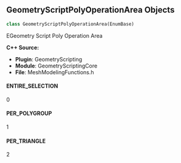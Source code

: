 ## GeometryScriptPolyOperationArea Objects

```python
class GeometryScriptPolyOperationArea(EnumBase)
```

EGeometry Script Poly Operation Area

**C++ Source:**

- **Plugin**: GeometryScripting
- **Module**: GeometryScriptingCore
- **File**: MeshModelingFunctions.h

<a id="unreal.GeometryScriptPolyOperationArea.ENTIRE_SELECTION"></a>

#### ENTIRE_SELECTION

0

<a id="unreal.GeometryScriptPolyOperationArea.PER_POLYGROUP"></a>

#### PER_POLYGROUP

1

<a id="unreal.GeometryScriptPolyOperationArea.PER_TRIANGLE"></a>

#### PER_TRIANGLE

2

<a id="unreal.GeometryScriptLinearExtrudeDirection"></a>
